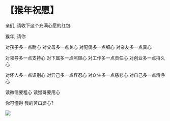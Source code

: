 # 【猴年祝愿】

亲们, 请收下这个充满心愿的红包:

猴年, 请你

对孩子多一点耐心
对父母多一点关心
对配偶多一点细心
对亲友多一点真心

对领导多一点支持心
对下属多一点照顾心
对工作多一点责任心
对创业多一点持久心

对坏人多一点识别心
对异己多一点容忍心
对众生多一点慈悲心
对自己多一点清净心

读微信要粗心
读猴哥要用心

你可懂得
我的苦口婆心?

![](27.jpg)